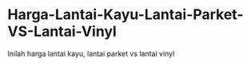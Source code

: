# Harga-Lantai-Kayu-Lantai-Parket-VS-Lantai-Vinyl
Inilah harga lantai kayu, lantai parket vs lantai vinyl
